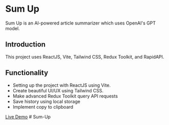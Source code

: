 # Sum Up

Sum Up is an AI-powered article summarizer which uses OpenAI's GPT model.

## Introduction

This project uses ReactJS, Vite, Tailwind CSS, Redux Toolkit, and RapidAPI.

## Functionality

- Setting up the project with ReactJS using Vite.
- Create beautiful UI/UX using Tailwind CSS.
- Make advanced Redux Toolkit query API requests
- Save history using local storage
- Implement copy to clipboard

[Live Demo](https://scintillating-paletas-a4e5f1.netlify.app/)
#   S u m - U p  
 